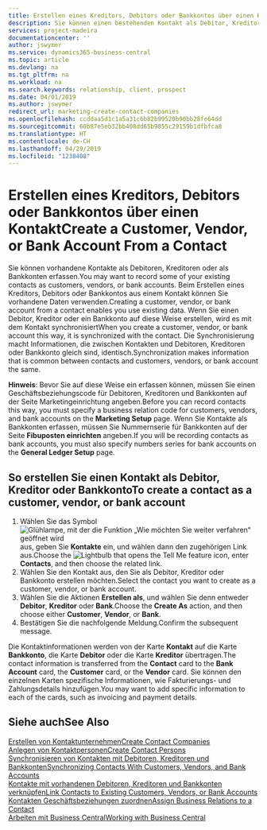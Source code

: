 ```yaml
---
title: Erstellen eines Kreditors, Debitors oder Bankkontos über einen Kontakt | Microsoft Docs
description: Sie können einen bestehenden Kontakt als Debitor, Kreditor oder Bankkonto mithilfe der vorhandenen Daten und angeben Geschäftsbeziehung erfassen.
services: project-madeira
documentationcenter: ''
author: jswymer
ms.service: dynamics365-business-central
ms.topic: article
ms.devlang: na
ms.tgt_pltfrm: na
ms.workload: na
ms.search.keywords: relationship, client, prospect
ms.date: 04/01/2019
ms.author: jswymer
redirect_url: marketing-create-contact-companies
ms.openlocfilehash: ccddaa5d1c1a5a31c6b82b99520b90bb28fe64dd
ms.sourcegitcommit: 60b87e5eb32bb408dd65b9855c29159b1dfbfca8
ms.translationtype: HT
ms.contentlocale: de-CH
ms.lasthandoff: 04/29/2019
ms.locfileid: "1238408"
---
```

# <a name="create-a-customer-vendor-or-bank-account-from-a-contact"></a><span data-ttu-id="25f6c-103">Erstellen eines Kreditors, Debitors oder Bankkontos über einen Kontakt</span><span class="sxs-lookup"><span data-stu-id="25f6c-103">Create a Customer, Vendor, or Bank Account From a Contact</span></span>
<span data-ttu-id="25f6c-104">Sie können vorhandene Kontakte als Debitoren, Kreditoren oder als Bankkonten erfassen.</span><span class="sxs-lookup"><span data-stu-id="25f6c-104">You may want to record some of your existing contacts as customers, vendors, or bank accounts.</span></span> <span data-ttu-id="25f6c-105">Beim Erstellen eines Kreditors, Debitors oder Bankkontos aus einem Kontakt können Sie vorhandene Daten verwenden.</span><span class="sxs-lookup"><span data-stu-id="25f6c-105">Creating a customer, vendor, or bank account from a contact enables you use existing data.</span></span> <span data-ttu-id="25f6c-106">Wenn Sie einen Debitor, Kreditor oder ein Bankkonto auf diese Weise erstellen, wird es mit dem Kontakt synchronisiert</span><span class="sxs-lookup"><span data-stu-id="25f6c-106">When you create a customer, vendor, or bank account this way, it is synchronized with the contact.</span></span> <span data-ttu-id="25f6c-107">Die Synchronisierung macht Informationen, die zwischen Kontakten und Debitoren, Kreditoren oder Bankkonto gleich sind, identisch.</span><span class="sxs-lookup"><span data-stu-id="25f6c-107">Synchronization makes information that is common between contacts and customers, vendors, or bank account the same.</span></span>

<span data-ttu-id="25f6c-108">**Hinweis**: Bevor Sie auf diese Weise ein erfassen können, müssen Sie einen Geschäftsbeziehungscode für Debitoren, Kreditoren und Bankkonten auf der Seite Marketingeinrichtung angeben.</span><span class="sxs-lookup"><span data-stu-id="25f6c-108">Before you can record contacts this way, you must specify a business relation code for customers, vendors, and bank accounts on the **Marketing Setup** page.</span></span> <span data-ttu-id="25f6c-109">Wenn Sie Kontakte als Bankkonten erfassen, müssen Sie Nummernserie für Bankkonten auf der Seite **Fibuposten einrichten** angeben.</span><span class="sxs-lookup"><span data-stu-id="25f6c-109">If you will be recording contacts as bank accounts, you must also specify numbers series for bank accounts on the **General Ledger Setup** page.</span></span>

## <a name="to-create-a-contact-as-a-customer-vendor-or-bank-account"></a><span data-ttu-id="25f6c-110">So erstellen Sie einen Kontakt als Debitor, Kreditor oder Bankkonto</span><span class="sxs-lookup"><span data-stu-id="25f6c-110">To create a contact as a customer, vendor, or bank account</span></span>
1. <span data-ttu-id="25f6c-111">Wählen Sie das Symbol ![Glühlampe, mit der die Funktion „Wie möchten Sie weiter verfahren“ geöffnet wird](media/ui-search/search_small.png "Wie möchten Sie weiter verfahren?") aus, geben Sie **Kontakte** ein, und wählen dann den zugehörigen Link aus.</span><span class="sxs-lookup"><span data-stu-id="25f6c-111">Choose the ![Lightbulb that opens the Tell Me feature](media/ui-search/search_small.png "Tell me what you want to do") icon, enter **Contacts**, and then choose the related link.</span></span>
2. <span data-ttu-id="25f6c-112">Wählen Sie den Kontakt aus, den Sie als Debitor, Kreditor oder Bankkonto erstellen möchten.</span><span class="sxs-lookup"><span data-stu-id="25f6c-112">Select the contact you want to create as a customer, vendor, or bank account.</span></span>
3. <span data-ttu-id="25f6c-113">Wählen Sie die Aktionen **Erstellen als**, und wählen Sie denn entweder **Debitor**, **Kreditor** oder **Bank**.</span><span class="sxs-lookup"><span data-stu-id="25f6c-113">Choose the **Create As** action, and then choose either **Customer**, **Vendor**, or **Bank**.</span></span>
4. <span data-ttu-id="25f6c-114">Bestätigen Sie die nachfolgende Meldung.</span><span class="sxs-lookup"><span data-stu-id="25f6c-114">Confirm the subsequent message.</span></span>

<span data-ttu-id="25f6c-115">Die Kontaktinformationen werden von der Karte **Kontakt** auf die Karte **Bankkonto**, die Karte **Debitor** oder die Karte **Kreditor** übertragen.</span><span class="sxs-lookup"><span data-stu-id="25f6c-115">The contact information is transferred from the **Contact** card to the **Bank Account** card, the **Customer** card, or the **Vendor** card.</span></span> <span data-ttu-id="25f6c-116">Sie können den einzelnen Karten spezifische Informationen, wie Fakturierungs- und Zahlungsdetails hinzufügen.</span><span class="sxs-lookup"><span data-stu-id="25f6c-116">You may want to add specific information to each of the cards, such as invoicing and payment details.</span></span>

## <a name="see-also"></a><span data-ttu-id="25f6c-117">Siehe auch</span><span class="sxs-lookup"><span data-stu-id="25f6c-117">See Also</span></span>
[<span data-ttu-id="25f6c-118">Erstellen von Kontaktunternehmen</span><span class="sxs-lookup"><span data-stu-id="25f6c-118">Create Contact Companies</span></span>](marketing-create-contact-companies.md)  
[<span data-ttu-id="25f6c-119">Anlegen von Kontaktpersonen</span><span class="sxs-lookup"><span data-stu-id="25f6c-119">Create Contact Persons</span></span>](marketing-create-contact-persons.md)  
[<span data-ttu-id="25f6c-120">Synchronisieren von Kontakten mit Debitoren, Kreditoren und Bankkonten</span><span class="sxs-lookup"><span data-stu-id="25f6c-120">Synchronizing Contacts With Customers, Vendors, and Bank Accounts</span></span>](marketing-synchronize-contacts-customers-vendors-bank-accounts.md)  
[<span data-ttu-id="25f6c-121">Kontakte mit vorhandenen Debitoren, Kreditoren und Bankkonten verknüpfen</span><span class="sxs-lookup"><span data-stu-id="25f6c-121">Link Contacts to Existing Customers, Vendors, or Bank Accounts</span></span>](marketing-how-link-contact.md)  
[<span data-ttu-id="25f6c-122">Kontakten Geschäftsbeziehungen zuordnen</span><span class="sxs-lookup"><span data-stu-id="25f6c-122">Assign Business Relations to a Contact</span></span>](marketing-business-relations.md#AssignBusRelContact)  
[<span data-ttu-id="25f6c-123">Arbeiten mit  Business Central</span><span class="sxs-lookup"><span data-stu-id="25f6c-123">Working with Business Central</span></span>](ui-work-product.md)
